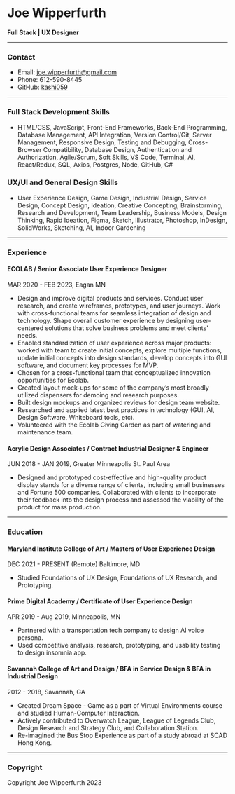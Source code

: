 # Joe Wipperfurth

**Full Stack | UX Designer**

---

### Contact
- Email: [joe.wipperfurth@gmail.com](mailto:joe.wipperfurth@gmail.com)
- Phone: 612-590-8445
- GitHub: [kashi059](https://github.com/kashi059)

---

### Full Stack Development Skills
- HTML/CSS, JavaScript, Front-End Frameworks, Back-End Programming, Database Management, API Integration, Version Control/Git, Server Management, Responsive Design, Testing and Debugging, Cross-Browser Compatibility, Database Design, Authentication and Authorization, Agile/Scrum, Soft Skills, VS Code, Terminal, AI, React/Redux, SQL, Axios, Postgres, Node, GitHub, C#

### UX/UI and General Design Skills
- User Experience Design, Game Design, Industrial Design, Service Design, Concept Design, Ideation, Creative Concepting, Brainstorming, Research and Development, Team Leadership, Business Models, Design Thinking, Rapid Ideation, Figma, Sketch, Illustrator, Photoshop, InDesign, SolidWorks, Sketching, AI, Indoor Gardening

---

### Experience

#### ECOLAB / Senior Associate User Experience Designer
MAR 2020 - FEB 2023, Eagan MN

- Design and improve digital products and services. Conduct user research, and create wireframes, prototypes, and user journeys. Work with cross-functional teams for seamless integration of design and technology. Shape overall customer experience by designing user-centered solutions that solve business problems and meet clients' needs.
- Enabled standardization of user experience across major products: worked with team to create initial concepts, explore multiple functions, update initial concepts into design standards, develop concepts into GUI software, and document key processes for MVP.
- Chosen for a cross-functional team that conceptualized innovation opportunities for Ecolab.
- Created layout mock-ups for some of the company’s most broadly utilized dispensers for demoing and research purposes.
- Built design mockups and organized reviews for design team website.
- Researched and applied latest best practices in technology (GUI, AI, Design Software, Whiteboard tools, etc).
- Volunteered with the Ecolab Giving Garden as part of watering and maintenance team.

#### Acrylic Design Associates / Contract Industrial Designer & Engineer
JUN 2018 - JAN 2019, Greater Minneapolis St. Paul Area

- Designed and prototyped cost-effective and high-quality product display stands for a diverse range of clients, including small businesses and Fortune 500 companies. Collaborated with clients to incorporate their feedback into the design process and assessed the viability of the product for mass production.

---

### Education

#### Maryland Institute College of Art / Masters of User Experience Design
DEC 2021 - PRESENT (Remote) Baltimore, MD

- Studied Foundations of UX Design, Foundations of UX Research, and Prototyping.

#### Prime Digital Academy / Certificate of User Experience Design
APR 2019 - Aug 2019, Minneapolis, MN

- Partnered with a transportation tech company to design AI voice persona.
- Used competitive analysis, research, prototyping, and usability testing to design insomnia app.

#### Savannah College of Art and Design / BFA in Service Design & BFA in Industrial Design
2012 - 2018, Savannah, GA

- Created Dream Space - Game as a part of Virtual Environments course and studied Human-Computer Interaction.
- Actively contributed to Overwatch League, League of Legends Club, Design Research and Strategy Club, and Collaboration Station.
- Re-imagined the Bus Stop Experience as part of a study abroad at SCAD Hong Kong.

---

### Copyright
Copyright Joe Wipperfurth 2023
